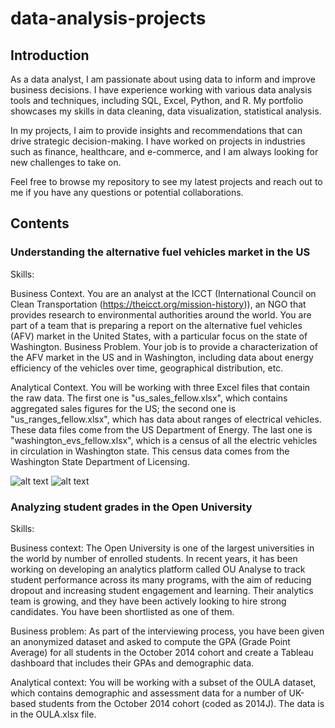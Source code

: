 # data-analysis-projects

## Introduction

As a data analyst, I am passionate about using data to inform and improve business decisions. I have experience working with various data analysis tools and techniques, including SQL, Excel, Python, and R. My portfolio showcases my skills in data cleaning, data visualization, statistical analysis.

In my projects, I aim to provide insights and recommendations that can drive strategic decision-making. I have worked on projects in industries such as finance, healthcare, and e-commerce, and I am always looking for new challenges to take on.

Feel free to browse my repository to see my latest projects and reach out to me if you have any questions or potential collaborations.

## Contents

### Understanding the alternative fuel vehicles market in the US
Skills:

Business Context. You are an analyst at the ICCT (International Council on Clean Transportation (https://theicct.org/mission-history)), an NGO that provides research to environmental authorities around the world. You are part of a team that is preparing a report on the alternative fuel vehicles (AFV) market in the United States, with a particular focus on the state of Washington. Business Problem. Your job is to provide a characterization of the AFV market in the US and in Washington, including data about energy efficiency of the vehicles over time, geographical distribution, etc.

Analytical Context. You will be working with three Excel files that contain the raw data. The first one is "us_sales_fellow.xlsx", which contains aggregated sales figures for the US; the second one is "us_ranges_fellow.xlsx", which has data about ranges of electrical vehicles. These data files come from the US Department of Energy. The last one is "washington_evs_fellow.xlsx", which is a census of all the electric vehicles in circulation in Washington state. This census data comes from the Washington State Department of Licensing.

![alt text](https://i.gyazo.com/24b2df7a8d1a7d133a88c10adc4cad6b.png)
![alt text](https://i.gyazo.com/e545da6f00c1e81567a70e6ab4144e05.png)

### Analyzing student grades in the Open University
Skills:

Business context: The Open University is one of the largest universities in the world by number of enrolled students. In recent years, it has been working on developing an analytics platform called OU Analyse to track student performance across its many programs, with the aim of reducing dropout and increasing student engagement and learning. Their analytics team is growing, and they have been actively looking to hire strong candidates. You have been shortlisted as one of them.

Business problem: As part of the interviewing process, you have been given an anonymized dataset and asked to compute the GPA (Grade Point Average) for all students in the October 2014 cohort and create a Tableau dashboard that includes their GPAs and demographic data.

Analytical context: You will be working with a subset of the OULA dataset, which contains demographic and assessment data for a number of UK-based students from the October 2014 cohort (coded as 2014J). The data is in the OULA.xlsx file.
